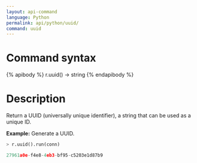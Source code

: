```yaml
---
layout: api-command
language: Python
permalink: api/python/uuid/
command: uuid
---
```


# Command syntax #

{% apibody %}
r.uuid() &rarr; string
{% endapibody %}

# Description #

Return a UUID (universally unique identifier), a string that can be used as a unique ID.

__Example:__ Generate a UUID.

```py
> r.uuid().run(conn)

27961a0e-f4e8-4eb3-bf95-c5203e1d87b9
```
